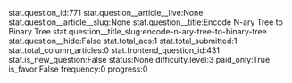 stat.question_id:771
stat.question__article__live:None
stat.question__article__slug:None
stat.question__title:Encode N-ary Tree to Binary Tree
stat.question__title_slug:encode-n-ary-tree-to-binary-tree
stat.question__hide:False
stat.total_acs:1
stat.total_submitted:1
stat.total_column_articles:0
stat.frontend_question_id:431
stat.is_new_question:False
status:None
difficulty.level:3
paid_only:True
is_favor:False
frequency:0
progress:0
